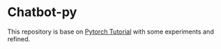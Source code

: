 # Chatbot-py
This repository is base on [Pytorch Tutorial](https://pytorch.org/tutorials/beginner/chatbot_tutorial.html) with some experiments and refined.
